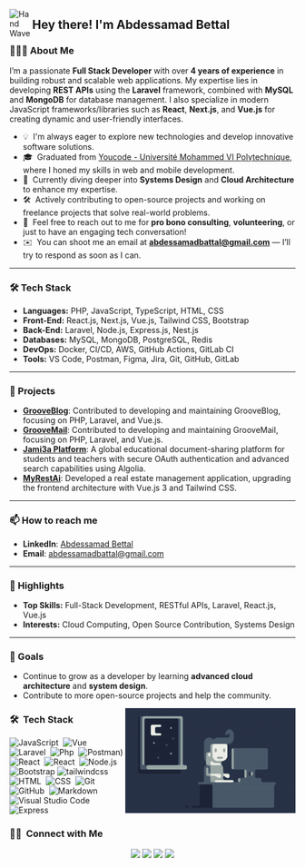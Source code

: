 <img src="./assets/Hand%20Wave.gif" alt="Hand Wave" width="40" align="left"/><h2>Hey there! I'm Abdessamad Bettal</h2>

### 👨🏻‍💻 About Me

I’m a passionate **Full Stack Developer** with over **4 years of experience** in building robust and scalable web applications. My expertise lies in developing **REST APIs** using the **Laravel** framework, combined with **MySQL** and **MongoDB** for database management. I also specialize in modern JavaScript frameworks/libraries such as **React**, **Next.js**, and **Vue.js** for creating dynamic and user-friendly interfaces.

- 💡 &nbsp;I'm always eager to explore new technologies and develop innovative software solutions.
- 🎓 &nbsp;Graduated from [Youcode - Université Mohammed VI Polytechnique](https://youcode.ma), where I honed my skills in web and mobile development.
- 🌱 &nbsp;Currently diving deeper into **Systems Design** and **Cloud Architecture** to enhance my expertise.
- 🛠️ &nbsp;Actively contributing to open-source projects and working on freelance projects that solve real-world problems.
- 💬 &nbsp;Feel free to reach out to me for **pro bono consulting**, **volunteering**, or just to have an engaging tech conversation!
- ✉️ &nbsp;You can shoot me an email at **[abdessamadbattal@gmail.com](mailto:abdessamadbattal@gmail.com)** — I’ll try to respond as soon as I can.

---

### 🛠️ Tech Stack

- **Languages:** PHP, JavaScript, TypeScript, HTML, CSS
- **Front-End:** React.js, Next.js, Vue.js, Tailwind CSS, Bootstrap
- **Back-End:** Laravel, Node.js, Express.js, Nest.js
- **Databases:** MySQL, MongoDB, PostgreSQL, Redis
- **DevOps:** Docker, CI/CD, AWS, GitHub Actions, GitLab CI
- **Tools:** VS Code, Postman, Figma, Jira, Git, GitHub, GitLab

---

### 🚀 Projects

- **[GrooveBlog](https://groove.cm/blogs)**: Contributed to developing and maintaining GrooveBlog, focusing on PHP, Laravel, and Vue.js.
- **[GrooveMail](https://groove.cm/mail)**: Contributed to developing and maintaining GrooveMail, focusing on PHP, Laravel, and Vue.js.
- **[Jami3a Platform](https://jami3a.com/)**: A global educational document-sharing platform for students and teachers with secure OAuth authentication and advanced search capabilities using Algolia.
- **[MyRestAi](#)**: Developed a real estate management application, upgrading the frontend architecture with Vue.js 3 and Tailwind CSS.

---


### 📫 How to reach me

- **LinkedIn**: [Abdessamad Bettal](https://www.linkedin.com/in/abdessamadbettal)
- **Email**: [abdessamadbattal@gmail.com](mailto:abdessamadbattal@gmail.com)

---

### 🌟 Highlights

- **Top Skills:** Full-Stack Development, RESTful APIs, Laravel, React.js, Vue.js
- **Interests:** Cloud Computing, Open Source Contribution, Systems Design

---

### 🎯 Goals

- Continue to grow as a developer by learning **advanced cloud architecture** and **system design**.
- Contribute to more open-source projects and help the community.


<img alt="Night Coding" src="https://raw.githubusercontent.com/AVS1508/AVS1508/master/assets/Night-Coding.gif" align="right"/>

### 🛠 &nbsp;Tech Stack

![JavaScript](https://img.shields.io/badge/-JavaScript-05122A?style=flat&logo=javascript)&nbsp;
![Vue](https://img.shields.io/badge/-vuedotjs?style=flat&logo=vuedotjs&logoColor=FFA518&label=Vue.js)&nbsp;
![Laravel](https://img.shields.io/badge/-LARAVEL-05122A?style=flat-square&logo=Laravel&logoColor=A8B9CC)&nbsp;
![Php](https://img.shields.io/badge/-php?style=flat-square&logo=php&label=PHP)&nbsp;
![Postman)](https://img.shields.io/badge/-POSTMAN-05122A?style=flat&logo=POSTMAN&logoColor=276DC3)\
![React](https://img.shields.io/badge/-React-05122A?style=flat&logo=react)&nbsp;
![React](https://img.shields.io/badge/-nextjs?style=flat-square&logo=nextdotjs&label=NextJs)&nbsp;
![Node.js](https://img.shields.io/badge/-Node.js-05122A?style=flat&logo=node.js)&nbsp;
![Bootstrap](https://img.shields.io/badge/-Bootstrap-05122A?style=flat&logo=bootstrap&logoColor=563D7C)
![tailwindcss](https://img.shields.io/badge/-tailwindcss?style=flat-square&logo=tailwindcss&label=tailwindcss)\
![HTML](https://img.shields.io/badge/-HTML-05122A?style=flat&logo=HTML5)&nbsp;
![CSS](https://img.shields.io/badge/-CSS-05122A?style=flat&logo=CSS3&logoColor=1572B6)&nbsp;
![Git](https://img.shields.io/badge/-Git-05122A?style=flat&logo=git)&nbsp;
![GitHub](https://img.shields.io/badge/-GitHub-05122A?style=flat&logo=github)&nbsp;
![Markdown](https://img.shields.io/badge/-Markdown-05122A?style=flat&logo=markdown)
![Visual Studio Code](https://img.shields.io/badge/-githubcopilot?style=flat-square&logo=githubcopilot&logoColor=007ACC&label=VsCode)&nbsp;
![Express](https://img.shields.io/badge/-Express-05122A?style=flat&logo=Express&logoColor=2C2255)


### 🤝🏻 &nbsp;Connect with Me

<p align="center">
<a href="https://www.abdessamad.me"><img src="https://img.shields.io/badge/-abdessamad.me-3423A6?style=flat&logo=Google-Chrome&logoColor=white"/></a>
<a href="https://linkedin.com/in/abdessamadbettal"><img src="https://img.shields.io/badge/Abdessamad%20Bettal-0077B5?style=flat&logo=Linkedin&logoColor=white"/></a>
<a href="mailto:abdessamadbattal@gmail.com"><img src="https://img.shields.io/badge/-abdessamadbattal@gmail.com-D14836?style=flat&logo=Gmail&logoColor=white"/></a>
<a href="https://instagram.com/abdessamadbettal"><img src="https://img.shields.io/badge/-@abdessamadbettal-E4405F?style=flat&logo=Instagram&logoColor=white"/></a>

</p>
<!-- https://simpleicons.org/ -->
